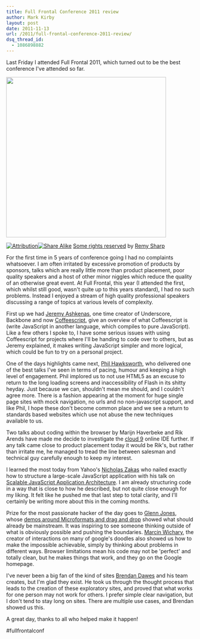 ```yaml
---
title: Full Frontal Conference 2011 review
author: Mark Kirby
layout: post
date: 2011-11-13
url: /2011/full-frontal-conference-2011-review/
dsq_thread_id:
  - 1086898882
---
```



Last Friday I attended Full Frontal 2011, which turned out to be the best conference I've attended so far.

[<img class="alignnone size-full wp-image-931" title="Full Frontal" src="http://mark-kirby.co.uk/wp-content/uploads/2011/11/6283388978_08f3ef14da_z.jpeg" alt="" width="428" height="428" />][1]

[<img title="Attribution" src="http://l.yimg.com/g/images/cc_icon_attribution_small.gif" alt="Attribution" border="0" /><img title="Share Alike" src="http://l.yimg.com/g/images/cc_icon_sharealike_small.gif" alt="Share Alike" border="0" />][2] [Some rights reserved][3] by [Remy Sharp][4]

For the first time in 5 years of conference going I had no complaints whatsoever. I am often irritated by excessive promotion of products by sponsors, talks which are really little more than product placement, poor quality speakers and a host of other minor niggles which reduce the quality of an otherwise great event. At Full Frontal, this year (I attended the first, which whilst still good, wasn't quite up to this years standard), I had no such problems. Instead I enjoyed a stream of high quality professional speakers discussing a range of topics at various levels of complexity.

First up we had [Jeremy Ashkenas][5], one time creator of Underscore, Backbone and now [Coffeescript][6], give an overview of what Coffeescript is (write JavaScript in another language, which compiles to pure JavaScript). Like a few others I spoke to, I have some serious issues with using Coffeescript for projects where I'll be handing to code over to others, but as Jeremy explained, it makes writing JavaScript simpler and more logical, which could be fun to try on a personal project.

One of the days highlights came next, [Phil Hawksworth][7], who delivered one of the best talks I've seen in terms of pacing, humour and keeping a high level of engagement. Phil implored us to not use HTML5 as an excuse to return to the long loading screens and inaccessibility of Flash in its shitty heyday. Just because we can, shouldn't mean me should, and I couldn't agree more. There is a fashion appearing at the moment for huge single page sites with mock navigation, no urls and no non-javascript support, and like Phil, I hope these don't become common place and we see a return to standards based websites which use not abuse the new techniques available to us.

Two talks about coding within the browser by Marijn Haverbeke and Rik Arends have made me decide to investigate the [cloud 9][8] online IDE further. If any talk came close to product placement today it would be Rik's, but rather than irritate me, he managed to tread the line between salesman and technical guy carefully enough to keep my interest.

I learned the most today from Yahoo's [Nicholas Zakas][9] who nailed exactly how to structure a large-scale JavaScript application with his talk on [Scalable JavaScript Application Architecture][10]. I am already structuring code in a way that is close to how he described, but not quite close enough for my liking. It felt like he pushed me that last step to total clarity, and I'll certainly be writing more about this in the coming months.

Prize for the most passionate hacker of the day goes to [Glenn Jones][11], whose [demos around Microformats and drag and drop][12] showed what should already be mainstream. It was inspiring to see someone thinking outside of what is obviously possible and pushing the boundaries. [Marcin Wichary][13], the creator of interactions on many of google's doodles also showed us how to make the impossible achievable, simply by thinking about problems in different ways. Browser limitations mean his code may not be 'perfect' and totally clean, but he makes things that work, and they go on the Google homepage.

I've never been a big fan of the kind of sites [Brendan Dawes][14] and his team creates, but I'm glad they exist. He took us through the thought process that leads to the creation of these exploratory sites, and proved that what works for one person may not work for others. I prefer simple clear navigation, but I don't tend to stay long on sites. There are multiple use cases, and Brendan showed us this.

A great day, thanks to all who helped make it happen!

#fullfrontalconf

 [1]: http://mark-kirby.co.uk/wp-content/uploads/2011/11/6283388978_08f3ef14da_z.jpeg
 [2]: http://creativecommons.org/licenses/by-sa/2.0/
 [3]: http://creativecommons.org/licenses/by-sa/2.0/ "Attribution-ShareAlike License"
 [4]: http://www.flickr.com/photos/remysharp/
 [5]: http://ashkenas.com/
 [6]: http://jashkenas.github.com/coffee-script/
 [7]: http://hawksworx.com/
 [8]: http://c9.io/
 [9]: http://www.nczonline.net/
 [10]: http://www.slideshare.net/nzakas/scalable-javascript-application-architecture
 [11]: http://www.glennjones.net/
 [12]: http://glennjones.net/2011/11/beyond-the-page-fullfrontal-2011/
 [13]: http://www.aresluna.org/
 [14]: http://www.brendandawes.com/